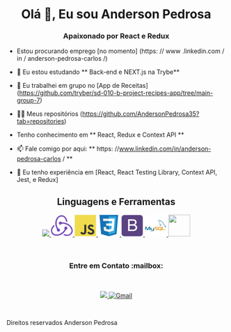 <h1 align = "center"> Olá 👋, Eu sou Anderson Pedrosa </h1>
<h3 align = "center"> Apaixonado por React e Redux </h3>

- Estou procurando emprego [no momento] (https: // www .linkedin.com / in / anderson-pedrosa-carlos /)

- 🌱 Eu estou estudando ** Back-end e NEXT.js na Trybe**

- 🤝 Eu trabalhei em grupo no [App de Receitas] (https://github.com/tryber/sd-010-b-project-recipes-app/tree/main-group-7)

- 👨‍💻 Meus repositórios (https://github.com/AndersonPedrosa35?tab=repositories)

- Tenho conhecimento em ** React, Redux e Context API **

- 📫 Fale comigo por aqui: ** https: //www.linkedin.com/in/anderson-pedrosa-carlos / **

- 📄 Eu tenho experiência em [React, React Testing Library, Context API, Jest, e Redux]

<h2 align="center"><strong>Linguagens e Ferramentas</strong></h2>

<p align="center">
   <a href="https://pt-br.reactjs.org/docs/getting-started.html" target="_blank">
   <code><img heigth="50" width="50" src="https://cdn.icon-icons.com/icons2/2415/PNG/512/react_original_logo_icon_146374.png"></code> 
  </a>
  <a href="https://redux.js.org/" target="_blank">
   <code><img heigth="50" width="50" src="https://raw.githubusercontent.com/devicons/devicon/master/icons/redux/redux-original.svg"></code> 
  </a>
  <a href="https://devdocs.io/javascript/" target="_blank">
   <code><img heigth="50" width="50" src="https://raw.githubusercontent.com/devicons/devicon/master/icons/javascript/javascript-original.svg"></code>
  </a>
  <a href="https://developer.mozilla.org/pt-BR/docs/Web/CSS" target="_blank">
   <code><img heigth="50" width="50" src="https://raw.githubusercontent.com/devicons/devicon/master/icons/css3/css3-original.svg"></code> 
  </a>  
  <a href="https://getbootstrap.com/docs/4.1/getting-started/introduction/" target="_blank">
   <code><img heigth="50" width="50" src="https://raw.githubusercontent.com/devicons/devicon/master/icons/bootstrap/bootstrap-plain.svg"></code> 
  </a>
  <a href="https://dev.mysql.com/doc/" target="_blank">
   <code><img heigth="50" width="50" src="https://raw.githubusercontent.com/devicons/devicon/master/icons/mysql/mysql-original-wordmark.svg"></code> 
  </a>
  <a href="https://jestjs.io/docs/getting-started" target="_blank">
   <code><img height="50px" width="50" src="https://pics.freeicons.io/uploads/icons/png/5894313931548218185-512.png"></code>
  </a>
</p>
  
  <br>
  
  <h3 align="center">Entre em Contato :mailbox:</h3>
  
  <br>
  
  <p align="center">
  <a href="https://www.linkedin.com/in/anderson-pedrosa-carlos/" target="_blank">
  <img src="https://cdn.icon-icons.com/icons2/805/PNG/512/linkedin_icon-icons.com_65929.png" width="50px">
  </a>
  <a href="mailto:anderson.loiro222@gmail.com" target="_blank">
  <img src="https://image.flaticon.com/icons/png/512/281/281769.png" alt="Gmail"  width="50" />
</a>
 </p>
  </p>
  
  <br>
  <p>Direitos reservados Anderson Pedrosa</p>
